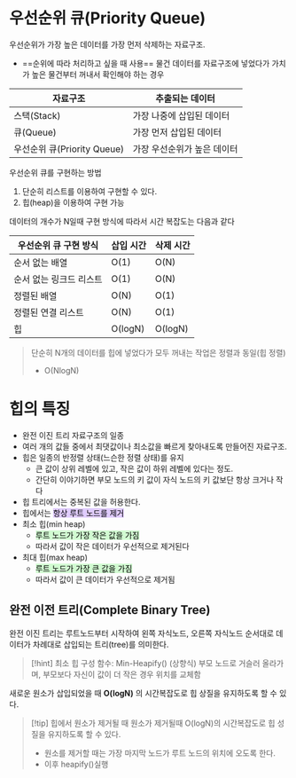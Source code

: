 # 우선순위 큐(Priority Queue)
우선순위가 가장 높은 데이터를 가장 먼저 삭제하는 자료구조.
- ==순위에 따라 처리하고 싶을 때 사용==
	물건 데이터를 자료구조에 넣었다가 가치가 높은 물건부터 꺼내서 확인해야 하는 경우

| 자료구조                   | 추출되는 데이터        |
| ---------------------- | --------------- |
| 스택(Stack)              | 가장 나중에 삽입된 데이터  |
| 큐(Queue)               | 가장 먼저 삽입된 데이터   |
| 우선순위 큐(Priority Queue) | 가장 우선순위가 높은 데이터 |
우선순위 큐를 구현하는 방법
1. 단순히 리스트를 이용하여 구현할 수 있다.
2. 힙(heap)을 이용하여 구현 가능

데이터의 개수가 N일때 구현 방식에 따라서 시간 복잡도는 다음과 같다

| 우선순위 큐 구현 방식  | 삽입 시간   | 삭제 시간   |
| ------------- | ------- | ------- |
| 순서 없는 배열      | O(1)    | O(N)    |
| 순서 없는 링크드 리스트 | O(1)    | O(N)    |
| 정렬된 배열        | O(N)    | O(1)    |
| 정렬된 연결 리스트    | O(N)    | O(1)    |
| 힙             | O(logN) | O(logN) |
> 단순히 N개의 데이터를 힙에 넣었다가 모두 꺼내는 작업은 정렬과 동일(힙 정렬)
> 	- O(NlogN)

# 힙의 특징
- 완전 이진 트리 자료구조의 일종
- 여러 개의 값들 중에서 최댓값이나 최소값을 빠르게 찾아내도록 만들어진 자료구조.
- 힙은 일종의 반정렬 상태(느슨한 정렬 상태)를 유지
	- 큰 값이 상위 레벨에 있고, 작은 값이 하위 레벨에 있다는 정도.
	- 간단히 이야기하면 부모 노드의 키 값이 자식 노드의 키 값보단 항상 크거나 작다
- 힙 트리에서는 중복된 값을 허용한다.
- 힙에서는 <mark style="background: #D2B3FFA6;">항상 루트 노드를 제거</mark>
- 최소 힙(min heap)
	- <mark style="background: #BBFABBA6;">루트 노드가 가장 작은 값을 가짐</mark>
	- 따라서 값이 작은 데이터가 우선적으로 제거된다
- 최대 힙(max heap)
	- <mark style="background: #BBFABBA6;">루트 노드가 가장 큰 값을 가짐</mark>
	- 따라서 값이 큰 데이터가 우선적으로 제거됨

## 완전 이전 트리(Complete Binary Tree)
완전 이진 트리는 루트노드부터 시작하여 왼쪽 자식노드, 오른쪽 자식노드 순서대로 데이터가 차례대로 삽입되는 트리(tree)를 의미한다.

>[!hint] 최소 힙 구성 함수: Min-Heapify()
(상향식) 부모 노드로 거슬러 올라가며, 부모보다 자신이 값이 더 작은 경우 위치를 교체함

새로운 원소가 삽입되었을 때 **O(logN)** 의 시간복잡도로 힙 상질을 유지하도록 할 수 있다.

> [!tip] 힙에서 원소가 제거될 때
> 원소가 제거될때 O(logN)의 시간복잡도로 힙 성질을 유지하도록 할 수 있다.
> - 원소를 제거할 때는 가장 마지막 노드가 루트 노드의 위치에 오도록 한다.
> - 이후 heapify()실행


